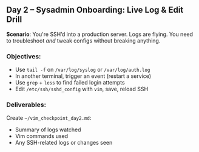 ## Day 2 – Sysadmin Onboarding: Live Log & Edit Drill
**Scenario**: You're SSH’d into a production server. Logs are flying. You need to troubleshoot *and* tweak configs without breaking anything.

### Objectives:
- Use `tail -f` on `/var/log/syslog` or `/var/log/auth.log`
- In another terminal, trigger an event (restart a service)
- Use `grep` + `less` to find failed login attempts
- Edit `/etc/ssh/sshd_config` with `vim`, save, reload SSH

### Deliverables:
Create `~/vim_checkpoint_day2.md`:
- Summary of logs watched
- Vim commands used
- Any SSH-related logs or changes seen
